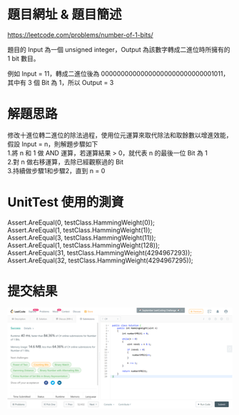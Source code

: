 # 題目網址 & 題目簡述  
https://leetcode.com/problems/number-of-1-bits/  
   
題目的 Input 為一個 unsigned integer，Output 為該數字轉成二進位時所擁有的 1 bit 數目。  
  
例如 Input = 11，轉成二進位後為 00000000000000000000000000001011，  
其中有 3 個 Bit 為 1，所以 Output = 3  
  
# 解題思路  
修改十進位轉二進位的除法過程，使用位元運算來取代除法和取餘數以增進效能，   
假設 Input = n，則解題步驟如下  
1.將 n 和 1 做 AND 運算，若運算結果 > 0，就代表 n 的最後一位 Bit 為 1  
2.對 n 做右移運算，去除已經觀察過的 Bit     
3.持續做步驟1和步驟2，直到 n = 0    

# UnitTest 使用的測資  
Assert.AreEqual(0,  testClass.HammingWeight(0));  
Assert.AreEqual(1,  testClass.HammingWeight(1));  
Assert.AreEqual(3,  testClass.HammingWeight(11));  
Assert.AreEqual(1,  testClass.HammingWeight(128));  
Assert.AreEqual(31, testClass.HammingWeight(4294967293));  
Assert.AreEqual(32, testClass.HammingWeight(4294967295));   
  
# 提交結果  
![image](https://github.com/Jacky20200711/LeetCode/blob/master/Q191(Number%20of%201%20Bits)/SuccessShot.PNG?raw=true)
&emsp;
&emsp;
